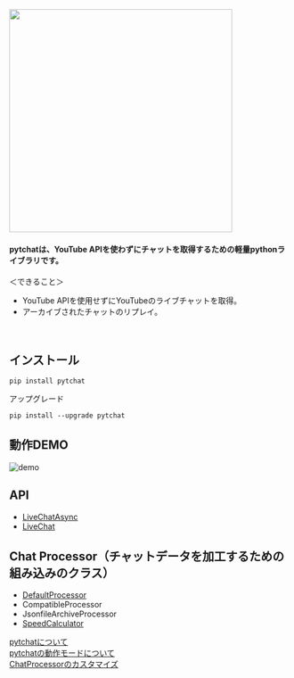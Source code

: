 
<img src="https://taizan-hokuto.github.io/statics/LOGO.png" width="400">


#### pytchatは、YouTube APIを使わずにチャットを取得するための軽量pythonライブラリです。

＜できること＞
+ YouTube APIを使用せずにYouTubeのライブチャットを取得。
+ アーカイブされたチャットのリプレイ。

<br>

## インストール

```
pip install pytchat
```
アップグレード
```
pip install --upgrade pytchat
```

## 動作DEMO
![demo](https://taizan-hokuto.github.io/statics/demo.gif "demo")

## API
 * [LiveChatAsync](https://github.com/taizan-hokuto/pytchat/wiki/LiveChatAsync:)
 * [LiveChat](https://github.com/taizan-hokuto/pytchat/wiki/LiveChat:)

## Chat Processor（チャットデータを加工するための組み込みのクラス）
 * [DefaultProcessor](https://github.com/taizan-hokuto/pytchat/wiki/DefaultProcessor:)
 * CompatibleProcessor
 * JsonfileArchiveProcessor
 * [SpeedCalculator](https://github.com/taizan-hokuto/pytchat/wiki/SpeedCalculator:)

[pytchatについて](https://github.com/taizan-hokuto/pytchat/wiki/feature)<br>
[pytchatの動作モードについて](https://github.com/taizan-hokuto/pytchat/wiki/pytchat%E3%81%AE%E5%8B%95%E4%BD%9C%E3%83%A2%E3%83%BC%E3%83%89)
<br>
[ChatProcessorのカスタマイズ](https://github.com/taizan-hokuto/pytchat/wiki/ChatProcessor%E3%81%AE%E3%82%AB%E3%82%B9%E3%82%BF%E3%83%9E%E3%82%A4%E3%82%BA)

